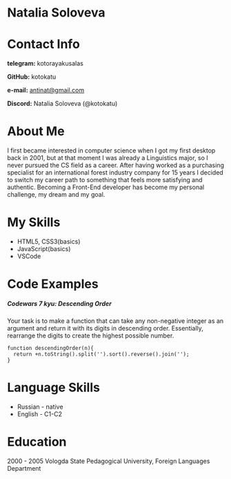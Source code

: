 # Natalia Soloveva

# Contact Info

**telegram:** kotorayakusalas

**GitHub:** kotokatu

**e-mail:** antinat@gmail.com

**Discord:** Natalia Soloveva (@kotokatu)

# About Me

I first became interested in computer science when I got my first desktop back in 2001, but at that moment I was already a Linguistics major, so I never pursued the CS field as a career. After having worked as a purchasing specialist for an international forest industry company for 15 years I decided to switch my career path to something that feels more satisfying and authentic. Becoming a Front-End developer has become my personal challenge, my dream and my goal.

# My Skills

* HTML5, CSS3(basics)
* JavaScript(basics)
* VSCode

# Code Examples

##### Codewars 7 kyu: Descending Order
Your task is to make a function that can take any non-negative integer as an argument and return it with its digits in descending order. Essentially, rearrange the digits to create the highest possible number.
````
function descendingOrder(n){
  return +n.toString().split('').sort().reverse().join('');
}
````

# Language Skills

* Russian - native
* English - C1-C2

# Education

2000 - 2005 Vologda State Pedagogical University, Foreign Languages Department